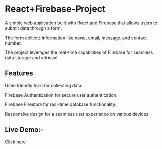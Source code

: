 <h1>React+Firebase-Project</h1>

A simple web application built with React and Firebase that allows users to submit data through a form.

The form collects information like name, email, message, and contact number. 

The project leverages the real-time capabilities of Firebase for seamless data storage and retrieval.

<h2>Features</h2>

User-friendly form for collecting data.

Firebase Authentication for secure user authentication.

Firebase Firestore for real-time database functionality.

Responsive design for a seamless user experience on various devices.

<h2>Live Demo:-</h2> 

[Click here](https://react-firebase-form-pi.vercel.app/)
